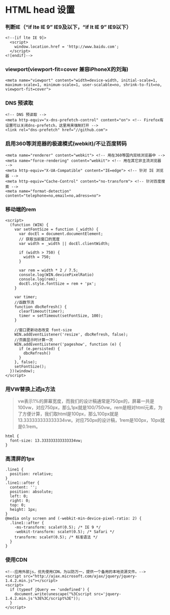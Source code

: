 # HTML head 设置

### 判断IE（“if lte IE 9” IE9及以下，“if lt IE 9” IE9以下）

```
<!--[if lte IE 9]>
  <script>
    window.location.href = 'http://www.baidu.com';
  </script>
<![endif]-->
```

### viewport(viewport-fit=cover 兼容iPhoneX的刘海)

```
<meta name="viewport" content="width=device-width, initial-scale=1, maximum-scale=1, minimum-scale=1, user-scalable=no, shrink-to-fit=no, viewport-fit=cover">
```

### DNS 预读取

```
<!-- DNS 预读取 -->
<meta http-equiv="x-dns-prefetch-control" content="on"> <!-- Firefox有设置可以关闭dns-prefetch，这里用来强制打开 -->
<link rel="dns-prefetch" href="//github.com">
```

### 启用360等浏览器的极速模式(webkit)/不让百度转码

```
<meta name="renderer" content="webkit"> <!-- 用在360等国内双核浏览器中 -->
<meta name="force-rendering" content="webkit"> <!-- 用在其它非主流浏览器 -->
<meta http-equiv="X-UA-Compatible" content="IE=edge"> <!-- 针对 IE 浏览器 -->
<meta http-equiv="Cache-Control" content="no-transform"> <!-- 针对百度搜索 -->
<meta name="format-detection" content="telephone=no,email=no,adress=no">
```

### 移动端的rem

```
<script>
  (function (WIN) {
    var setFontSize = function (_width) {
      var docEl = document.documentElement;
      // 获取当前窗口的宽度
      var width = _width || docEl.clientWidth;

      if (width > 750) {
        width = 750;
      }

      var rem = width * 2 / 7.5;
      console.log(WIN.devicePixelRatio)
      console.log(rem);
      docEl.style.fontSize = rem + 'px';
    }

    var timer;
    //函数节流
    function dbcRefresh() {
      clearTimeout(timer);
      timer = setTimeout(setFontSize, 100);
    }

    //窗口更新动态改变 font-size
    WIN.addEventListener('resize', dbcRefresh, false);
    //页面显示时计算一次
    WIN.addEventListener('pageshow', function (e) {
      if (e.persisted) {
        dbcRefresh()
      }
    }, false);
    setFontSize();
  })(window);
</script>
```

### 用VW替换上述js方法

> vw表示1%的屏幕宽度，而我们的设计稿通常是750px的，屏幕一共是100vw，对应750px，那么1px就是100/750vw。rem是相对html元素，为了方便计算，我们取html是100px，那么100px就是13.333333333333334vw。对应750px的设计稿，1rem是100px，10px就是0.1rem。

```
html {
  font-size: 13.333333333333334vw;
}
```

### 高清屏的1px

```
.line1 {
  position: relative;
}
.line1::after {
  content: '';
  position: absolute;
  left: 0;
  right: 0;
  top: 0;
  height: 1px;
}
@media only screen and (-webkit-min-device-pixel-ratio: 2) {
  .line1::after {
    -ms-transform: scaleY(0.5); /* IE 9 */
    -webkit-transform: scaleY(0.5); /* Safari */
    transform: scaleY(0.5); /* 标准语法 */
  }
}
```

### 使用CDN

```
<!--应用外部js，优先使用CDN，为以防万一，提供一个备用的本地资源文件。-->
<script src="http://ajax.microsoft.com/ajax/jquery/jquery-1.4.2.min.js"></script>
<script>
  if (typeof jQuery == 'undefined') {
    document.write(unescape("%3Cscript src='jquery-1.4.2.min.js'%3E%3C/script%3E"));
  }
</script>
```
